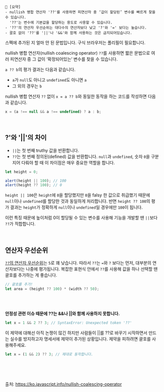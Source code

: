 ```
📍 [요약]
- nullish 병합 연산자 '??'를 사용하면 피연산자 중 ‘값이 할당된’ 변수를 빠르게 찾을 수 있습니다.
  '??'는 변수에 기본값을 할당하는 용도로 사용할 수 있습니다.
- '??'의 연산자 우선순위는 대다수의 연산자보다 낮고 '?'와 '=' 보다는 높습니다.
- 괄호 없이 '??'를 '||'나 '&&'와 함께 사용하는 것은 금지되어있습니다.
```

스펙에 추가된 지 얼마 안 된 문법입니다. 구식 브라우저는 폴리필이 필요합니다.


nullish 병합 연산자(nullish coalescing operator) `??`를 사용하면 짧은 문법으로 여러 피연산자 중 그 값이 ‘확정되어있는’ 변수를 찾을 수 있습니다.

`a ?? b`의 평가 결과는 다음과 같습니다.

- `a`가 `null`도 아니고 `undefined`도 아니면 `a`
- 그 외의 경우는 `b`

nullish 병합 연산자 `??` 없이  `x = a ?? b`와 동일한 동작을 하는 코드를 작성하면 다음과 같습니다.
```js
x = (a !== null && a !== undefined) ? a : b;
```
<br/>

## ?'와 '||'의 차이
- `||`는 첫 번째 truthy 값을 반환합니다.
- `??`는 첫 번째 정의된(defined) 값을 반환합니다.
`null`과 `undefined`, 숫자 `0`을 구분 지어 다뤄야 할 때 이 차이점은 매우 중요한 역할을 합니다.

```js
let height = 0;

alert(height || 100); // 100
alert(height ?? 100); // 0
```
`height || 100`은 `height`에 `0`을 할당했지만 `0`을 falsy 한 값으로 취급했기 때문에 `null`이나 `undefined`를 할당한 것과 동일하게 처리합니다. 
반면 `height ?? 100`의 평가 결과는 `height`가 정확하게 `null`이나 `undefined`일 경우에만 `100`이 됩니다. 

이런 특징 때문에 높이처럼 0이 할당될 수 있는 변수를 사용해 기능을 개발할 땐 `||`보다 `??`가 적합합니다.

<br/>


## 연산자 우선순위
[`??`의 연산자 우선순위](https://developer.mozilla.org/en-US/docs/Web/JavaScript/Reference/Operators/Operator_Precedence#table)는 `5`로 꽤 낮습니다.
따라서 `??`는 `=`와 `?` 보다는 먼저, 대부분의 연산자보다는 나중에 평가됩니다.
복잡한 표현식 안에서 `??`를 사용해 값을 하나 선택할 땐 괄호를 추가하는 게 좋습니다.
```js
// 괄호를 추가!
let area = (height ?? 100) * (width ?? 50);
```

<br/><br/>

**안정성 관련 이슈 때문에 ??는 &&나 ||와 함께 사용하지 못합니다.**
```js
let x = 1 && 2 ?? 3; // SyntaxError: Unexpected token '??'
```


이 제약에 대해선 아직 논쟁이 많긴 하지만 사람들이 ||를 ??로 바꾸기 시작하면서 만드는 실수를 방지하고자 명세서에 제약이 추가된 상황입니다.
제약을 피하려면 괄호를 사용해주세요.

```js
let x = (1 && 2) ?? 3; // 제대로 동작합니다.
```

<br/><br/><br/>

출처: https://ko.javascript.info/nullish-coalescing-operator
